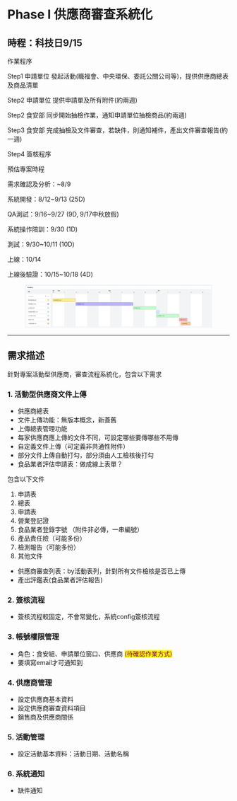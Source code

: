 # Phase I 供應商審查系統化

## 時程：科技日9/15

作業程序

Step1 申請單位 發起活動(職福會、中央環保、委託公關公司等)，提供供應商總表及商品清單

Step2 申請單位 提供申請單及所有附件(約兩週)

Step2 食安部 同步開始抽檢作業，通知申請單位抽檢商品(約兩週)

Step3 食安部 完成抽檢及文件審查，若缺件，則通知補件，產出文件審查報告(約一週)

Step4 簽核程序



預估專案時程

需求確認及分析：\~8/9

系統開發：8/12\~9/13 (25D)

QA測試：9/16\~9/27 (9D, 9/17中秋放假)

系統操作陪訓：9/30 (1D)

測試：9/30\~10/11  (10D)

上線：10/14

上線後驗證：10/15\~10/18 (4D)

<figure><img src=".gitbook/assets/image.png" alt=""><figcaption></figcaption></figure>

***

## 需求描述

針對專案活動型供應商，審查流程系統化，包含以下需求

### 1. 活動型供應商文件上傳

* 供應商總表
* 文件上傳功能：無版本概念，新蓋舊
* 上傳總表管理功能
* 每家供應商應上傳的文件不同，可設定哪些要傳哪些不用傳
* 自定義文件上傳（可定義非共通性附件）
* 部分文件上傳自動打勾，部分須由人工檢核後打勾
* 食品業者評估申請表：做成線上表單？

包含以下文件

1. 申請表
2. 總表
3. 申請表
4. 營業登記證
5. 食品業者登錄字號 （附件非必傳，一串編號）
6. 產品責任險（可能多份）
7. 檢測報告（可能多份）
8. 其他文件

* 供應商審查列表：by活動表列，針對所有文件檢核是否已上傳
* 產出評鑑表(食品業者評估報告)

&#x20;

### 2. 簽核流程

* 簽核流程較固定，不會常變化，系統config簽核流程



### 3. 帳號權限管理

* 角色：食安組、申請單位窗口、供應商 <mark style="color:purple;">(待確認作業方式)</mark>
* 要填寫email才可通知到

### 4. 供應商管理

* 設定供應商基本資料
* 設定供應商審查資料項目
* 銷售商及供應商關係



### 5. 活動管理

* 設定活動基本資料：活動日期、活動名稱

### 6. 系統通知

* 缺件通知

